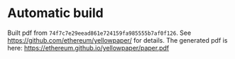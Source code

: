 # Automatic build
Built pdf from `74f7c7e29eead861e724159fa985555b7af0f126`. See https://github.com/ethereum/yellowpaper/ for details.
The generated pdf is here: https://ethereum.github.io/yellowpaper/paper.pdf
